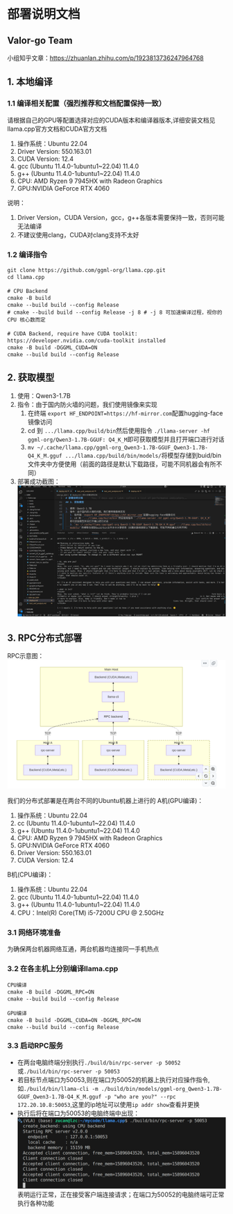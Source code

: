# 部署说明文档

## Valor-go Team
小组知乎文章：https://zhuanlan.zhihu.com/p/1923813736247964768
## 1. 本地编译
### 1.1 编译相关配置（强烈推荐和文档配置保持一致）
请根据自己的GPU等配置选择对应的CUDA版本和编译器版本,详细安装文档见llama.cpp官方文档和CUDA官方文档

1. 操作系统：Ubuntu 22.04
2. Driver Version: 550.163.01
3. CUDA Version: 12.4
4. gcc (Ubuntu 11.4.0-1ubuntu1~22.04) 11.4.0
5. g++ (Ubuntu 11.4.0-1ubuntu1~22.04) 11.4.0
6. CPU: AMD Ryzen 9 7945HX with Radeon Graphics
7. GPU:NVIDIA GeForce RTX 4060

说明：

1. Driver Version，CUDA Version，gcc，g++各版本需要保持一致，否则可能无法编译
2. 不建议使用clang，CUDA对clang支持不太好

### 1.2 编译指令
```
git clone https://github.com/ggml-org/llama.cpp.git
cd llama.cpp

# CPU Backend
cmake -B build
cmake --build build --config Release
# cmake --build build --config Release -j 8 # -j 8 可加速编译过程，视你的 CPU 核心数而定

# CUDA Backend, require have CUDA toolkit: https://developer.nvidia.com/cuda-toolkit installed
cmake -B build -DGGML_CUDA=ON
cmake --build build --config Release
```
## 2. 获取模型

1. 使用：Qwen3-1.7B
2. 指令：由于国内防火墙的问题，我们使用镜像来实现
   1. 在终端 `export HF_ENDPOINT=https://hf-mirror.com`配置hugging-face镜像访问
   2. cd 到 `.../llama.cpp/build/bin`然后使用指令 `./llama-server -hf ggml-org/Qwen3-1.7B-GGUF: Q4_K_M`即可获取模型并且打开端口进行对话
   3. `mv ~/.cache/llama.cpp/ggml-org_Qwen3-1.7B-GGUF_Qwen3-1.7B-Q4_K_M.gguf .../llama.cpp/build/bin/models/`将模型存储到buid/bin文件夹中方便使用（前面的路径是默认下载路径，可能不同机器会有所不同）
3. 部署成功截图：![deploy success](image/deploy/deploy_success.png)

## 3. RPC分布式部署
RPC示意图：
![rpc_diagram](image/deploy/rpc_diagram.png)

我们的分布式部署是在两台不同的Ubuntu机器上进行的
A机(GPU编译)：
1. 操作系统：Ubuntu 22.04
2. cc (Ubuntu 11.4.0-1ubuntu1~22.04) 11.4.0
3. g++ (Ubuntu 11.4.0-1ubuntu1~22.04) 11.4.0
4. CPU: AMD Ryzen 9 7945HX with Radeon Graphics
5. GPU:NVIDIA GeForce RTX 4060
6. Driver Version: 550.163.01
7. CUDA Version: 12.4
   
B机(CPU编译)：
1. 操作系统：Ubuntu 22.04
2. gcc (Ubuntu 11.4.0-1ubuntu1~22.04) 11.4.0
3. g++ (Ubuntu 11.4.0-1ubuntu1~22.04) 11.4.0
4. CPU：Intel(R) Core(TM) i5-7200U CPU @ 2.50GHz

### 3.1 网络环境准备
为确保两台机器网络互通，两台机器均连接同一手机热点
### 3.2 在各主机上分别编译llama.cpp
```
CPU编译
cmake -B build -DGGML_RPC=ON 
cmake --build build --config Release

GPU编译
cmake -B build -DGGML_CUDA=ON -DGGML_RPC=ON 
cmake --build build --config Release
```
### 3.3 启动RPC服务
+ 在两台电脑终端分别执行`./build/bin/rpc-server -p 50052`或`./build/bin/rpc-server -p 50053`
+ 若目标节点端口为50053,则在端口为50052的机器上执行对应操作指令,如`./build/bin/llama-cli -m ./build/bin/models/ggml-org_Qwen3-1.7B-GGUF_Qwen3-1.7B-Q4_K_M.gguf -p "who are you?" --rpc 172.20.10.8:50053`,这里的ip地址可以使用`ip addr show`查看并更换
+ 执行后将在端口为50053的电脑终端中出现：![rpc success](./image/deploy/rpc_success.jpg)  表明运行正常，正在接受客户端连接请求；在端口为50052的电脑终端可正常执行各种功能


